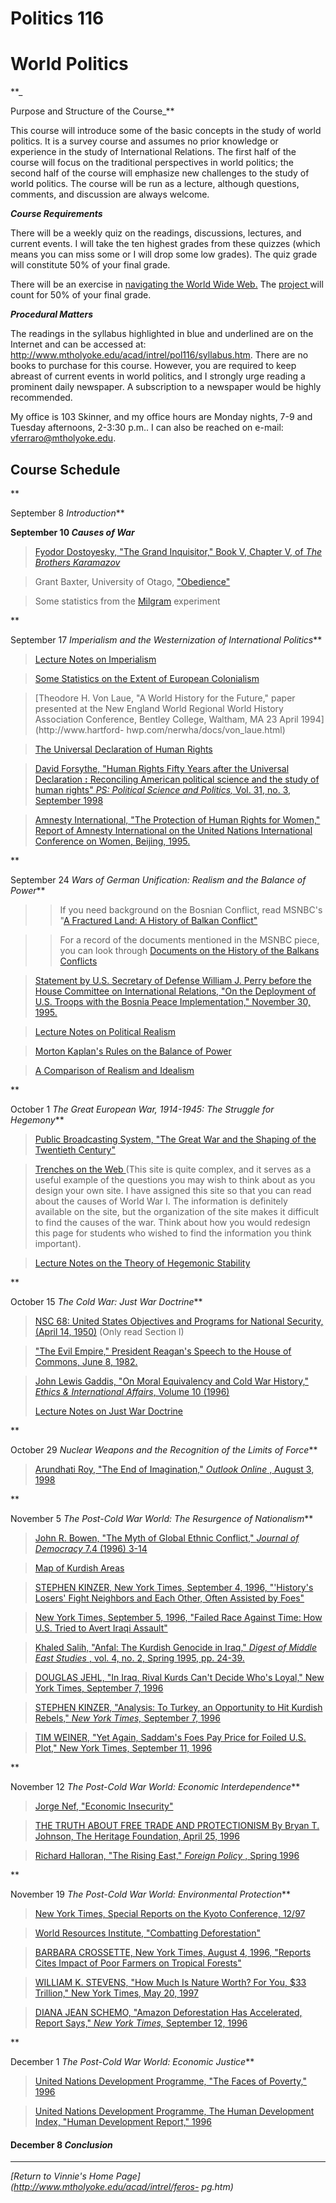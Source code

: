 # Politics 116

# World Politics

**_

Purpose and Structure of the Course_**

This course will introduce some of the basic concepts in the study of world
politics. It is a survey course and assumes no prior knowledge or experience
in the study of International Relations. The first half of the course will
focus on the traditional perspectives in world politics; the second half of
the course will emphasize new challenges to the study of world politics. The
course will be run as a lecture, although questions, comments, and discussion
are always welcome.

**_Course Requirements_**

There will be a weekly quiz on the readings, discussions, lectures, and
current events.  I will take the ten highest grades from these quizzes (which
means you can miss some or I will drop some low grades).  The quiz grade will
constitute 50% of your final grade.

There will be an exercise in [navigating the World Wide
Web.](http://www.mtholyoke.edu/acad/intrel/pol116/navigate.htm) The [project
](http://www.mtholyoke.edu/acad/intrel/pol116/project.htm)will count for 50%
of your final grade.

**_Procedural Matters_**

The readings in the syllabus highlighted in blue and underlined are on the
Internet and can be accessed at:
http://www.mtholyoke.edu/acad/intrel/pol116/syllabus.htm.  There are no books
to purchase for this course.  However, you are required to keep abreast of
current events in world politics, and I strongly urge reading a prominent
daily newspaper.  A subscription to a newspaper would be highly recommended.

My office is 103 Skinner, and my office hours are Monday nights, 7-9 and
Tuesday afternoons, 2-3:30 p.m.. I can also be reached on e-mail:
[vferraro@mtholyoke.edu](mailto:vferraro@mtholyoke.edu).

## Course Schedule

**

September 8 _Introduction_**

**September 10 _Causes of War_**

> [ Fyodor Dostoyesky, "The Grand Inquisitor," Book V, Chapter V, of _The
Brothers Karamazov_](http://www.mtholyoke.edu/acad/intrel/pol116/grand.htm)

>

> Grant Baxter, University of Otago,
["Obedience"](http://caps.otago.ac.nz:801/grant/PSYC/OBEDIANCE.HTML)

>

> Some statistics from the
[Milgram](http://www.mtholyoke.edu/acad/intrel/milgram.htm) experiment

**

September 17 _Imperialism and the Westernization of International Politics_**

> [ Lecture Notes on
Imperialism](http://www.mtholyoke.edu/acad/intrel/pol116/imperial.htm)

>

> [Some Statistics on the Extent of European
Colonialism](http://www.mtholyoke.edu/acad/intrel/pol116/colonies.htm)

>

> [Theodore H. Von Laue, "A World History for the Future," paper presented at
the New England World Regional World History Association Conference, Bentley
College, Waltham, MA  23 April 1994](http://www.hartford-
hwp.com/nerwha/docs/von_laue.html)

>

> [The Universal Declaration of Human
Rights](http://www.un.org/Overview/rights.html)

>

> [David Forsythe, "Human Rights Fifty Years after the Universal Declaration
**:** Reconciling American political science and the study of human rights"
_PS: Political Science and Politics,_ Vol. 31, no. 3, September
1998](http://www.mtholyoke.edu/acad/intrel/forsythe.htm)

>

> [Amnesty International, "The Protection of Human Rights for Women," Report
of Amnesty International on the United Nations International Conference on
Women, Beijing,
1995.](http://www.mtholyoke.edu/acad/intrel/pol116/amnesty.htm)

**

September 24 _Wars of German Unification: Realism and the Balance of Power_**

> > If you need background on the Bosnian Conflict, read MSNBC's "[A Fractured
Land: A History of Balkan
Conflict"](http://www.msnbc.com/modules/bosnia/yugomap.asp)

>>

>> For a record of the documents mentioned in the MSNBC piece, you can look
through [Documents on the History of the Balkans
Conflicts](http://www.mtholyoke.edu/acad/intrel/bosnia.htm)

>

> [Statement by U.S. Secretary of Defense William J. Perry before the House
Committee on International Relations, "On the Deployment of U.S. Troops with
the Bosnia Peace Implementation," November 30,
1995.](http://www.mtholyoke.edu/acad/intrel/pol116/perry.htm)

>

> [Lecture Notes on Political
Realism](http://www.mtholyoke.edu/acad/intrel/pol116/realism.htm)

>

> [Morton Kaplan's Rules on the Balance of
Power](http://www.mtholyoke.edu/acad/intrel/pol116/balance.htm)

>

> [A Comparison of Realism and
Idealism](http://www.mtholyoke.edu/acad/intrel/pol116/ideareal.htm)

**

October 1 _The Great European War, 1914-1945: The Struggle for Hegemony_**

> [ Public Broadcasting System, "The Great War and the Shaping of the
Twentieth Century"](http://www.pbs.org/greatwar/)[](http://www.worldwar1.com/)

>

> [Trenches on the Web ](http://www.worldwar1.com/)  (This site is quite
complex, and it serves as a useful example of the questions you may wish to
think about as you design your own site.  I have assigned this site so that
you can read about the causes of World War I.  The information is definitely
available on the site, but the organization of the site makes it difficult to
find the causes of the war.  Think about how you would redesign this page for
students who wished to find the information you think important).

>

> [Lecture Notes on the Theory of Hegemonic
Stability](http://www.mtholyoke.edu/acad/intrel/pol116/hegemony.htm)

**

October 15 _The Cold War: Just War Doctrine_**

> [ NSC 68: United States Objectives and Programs for National Security,
(April 14, 1950)](http://www.mtholyoke.edu/acad/intrel/nsc-68/nsc68-1.htm)
(Only read Section I)

>

> ["The Evil Empire," President Reagan's Speech to the House of Commons, June
8, 1982.](http://www.mtholyoke.edu/acad/intrel/evilemp.htm)

>

> [John Lewis Gaddis, "On Moral Equivalency and Cold War History,"  _Ethics &
International Affairs_, Volume 10 (1996)](http://www.cceia.org/gaddis.htm)  
>  
>  [Lecture Notes on Just War
Doctrine](http://www.mtholyoke.edu/acad/intrel/pol116/justwar.htm)

**

October 29 _Nuclear Weapons and the Recognition of the Limits of Force_**

> [Arundhati Roy, "The End of Imagination," _Outlook Online_ , August 3,
1998](http://www.mtholyoke.edu/acad/intrel/roy.htm)

>  

**

November 5 _The Post-Cold War World: The Resurgence of Nationalism_**

> [ John R. Bowen, "The Myth of Global Ethnic Conflict," _Journal of
Democracy_ 7.4 (1996) 3-14](http://www.mtholyoke.edu/acad/intrel/bowen.htm)

>

> [Map of Kurdish Areas](http://www.mtholyoke.edu/acad/intrel/kurdish_86.jpg)

>

> [STEPHEN KINZER, New York Times, September 4, 1996, "'History's Losers'
Fight Neighbors and Each Other, Often Assisted by
Foes"](http://www.mtholyoke.edu/acad/intrel/kurds1.htm)

>

> [New York Times, September 5, 1996, "Failed Race Against Time: How U.S.
Tried to Avert Iraqi
Assault"](http://www.mtholyoke.edu/acad/intrel/kurds2.htm)

>

> [Khaled Salih, "Anfal: The Kurdish Genocide in Iraq," _Digest of Middle East
Studies_ , vol. 4, no. 2, Spring 1995, pp.
24-39.](http://www.xs4all.nl/~tank/kurdish/htdocs/his/Khaledtext.html)

>

> [DOUGLAS JEHL, "In Iraq, Rival Kurds Can't Decide Who's Loyal," New York
Times, September 7, 1996](http://www.mtholyoke.edu/acad/intrel/kurd3.htm)

>

> [STEPHEN KINZER, "Analysis: To Turkey, an Opportunity to Hit Kurdish
Rebels," _New York Times,_ September 7,
1996](http://www.mtholyoke.edu/acad/intrel/kurd4.htm)

>

> [TIM WEINER, "Yet Again, Saddam's Foes Pay Price for Foiled U.S. Plot," New
York Times, September 11,
1996](http://www.mtholyoke.edu/acad/intrel/kurds5.htm)

**

November 12 _The Post-Cold War World: Economic Interdependence_**

> [](http://www.heritage.org/heritage/commentary/op-bj2.html)[Jorge Nef,
"Economic Insecurity"](http://www.idrc.ca/books/focus/795/chap3.html)

>

> [THE TRUTH ABOUT FREE TRADE AND PROTECTIONISM By Bryan T. Johnson, The
Heritage Foundation, April 25,
1996](http://www.heritage.org/heritage/commentary/op-bj2.html)

>

> [Richard Halloran, "The Rising East," _Foreign Policy_ , Spring
1996](http://www.enews.com/magazines/foreign_policy/current/960401-001.html)

**

November 19 _The Post-Cold War World: Environmental Protection_**

> [](http://www.lehigh.edu/~kaf3/books/reporting/deforest.html)[New York
Times, Special Reports on the Kyoto Conference,
12/97](http://www.nytimes.com/library/national/warming-index.html)

>

> [World Resources Institute, "Combatting
Deforestation"](http://www.wri.org/wri/rio-5/rio5frst.html)

>

> [BARBARA CROSSETTE, New York Times, August 4, 1996, "Reports Cites Impact of
Poor Farmers on Tropical Forests"
](http://www.mtholyoke.edu/acad/intrel/poortree.htm)

>

> [WILLIAM K. STEVENS, "How Much Is Nature Worth? For You, $33 Trillion," New
York Times, May 20, 1997](http://www.mtholyoke.edu/acad/intrel/nature.htm)

>

> [DIANA JEAN SCHEMO, "Amazon Deforestation Has Accelerated, Report Says,"
_New York Times,_ September 12,
1996](http://www.mtholyoke.edu/acad/intrel/deforest.htm)

**

December 1 _The Post-Cold War World: Economic Justice_**

> [ United Nations Development Programme, "The Faces of Poverty,"
1996](http://www.un.org/dpcsd/dspd/dpi1781e.htm)

>

> [United Nations Development Programme, The Human Development Index, "Human
Development Report," 1996](http://www.undp.org/undp/news/hdr96ind.htm)

#### **December 8 _Conclusion_**

* * *

_[Return to Vinnie's Home Page](http://www.mtholyoke.edu/acad/intrel/feros-
pg.htm)_

